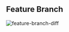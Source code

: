 Feature Branch
--------------

![feature-branch-diff](http://nvie.com/img/2010/01/merge-without-ff.png)
